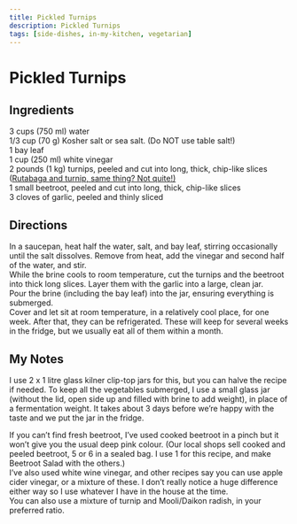 ```yaml
---
title: Pickled Turnips
description: Pickled Turnips
tags: [side-dishes, in-my-kitchen, vegetarian]
---
```


# Pickled Turnips

## Ingredients
3 cups (750 ml) water  
1/3 cup (70 g) Kosher salt or sea salt. (Do NOT use table salt!)  
1 bay leaf  
1 cup (250 ml) white vinegar  
2 pounds (1 kg) turnips, peeled and cut into long, thick, chip-like slices (<a href="https://alimentsduquebec.com/en/blog/good-to-know/rutabaga-and-turnip-same-thing-not-quite" target="_blank" rel="noopener noreferrer">Rutabaga and turnip, same thing? Not quite!)</a>  
1 small beetroot, peeled and cut into long, thick, chip-like slices  
3 cloves of garlic, peeled and thinly sliced

## Directions
In a saucepan, heat half the water, salt, and bay leaf, stirring occasionally until the salt dissolves. Remove from heat, add the vinegar and second half of the water, and stir.  
While the brine cools to room temperature, cut the turnips and the beetroot into thick long slices. Layer them with the garlic into a large, clean jar.  
Pour the brine (including the bay leaf) into the jar, ensuring everything is submerged.  
Cover and let sit at room temperature, in a relatively cool place, for one week. After that, they can be refrigerated. These will keep for several weeks in the fridge, but we usually eat all of them within a month.

## My Notes
I use 2 x 1 litre glass kilner clip-top jars for this, but you can halve the recipe if needed. To keep all the vegetables submerged, I use a small glass jar (without the lid, open side up and filled with brine to add weight), in place of a fermentation weight. It takes about 3 days before we’re happy with the taste and we put the jar in the fridge.

If you can’t find fresh beetroot, I’ve used cooked beetroot in a pinch but it won’t give you the usual deep pink colour. (Our local shops sell cooked and peeled beetroot, 5 or 6 in a sealed bag. I use 1 for this recipe, and make Beetroot Salad with the others.)  
I’ve also used white wine vinegar, and other recipes say you can use apple cider vinegar, or a mixture of these. I don’t really notice a huge difference either way so I use whatever I have in the house at the time.  
You can also use a mixture of turnip and Mooli/Daikon radish, in your preferred ratio.